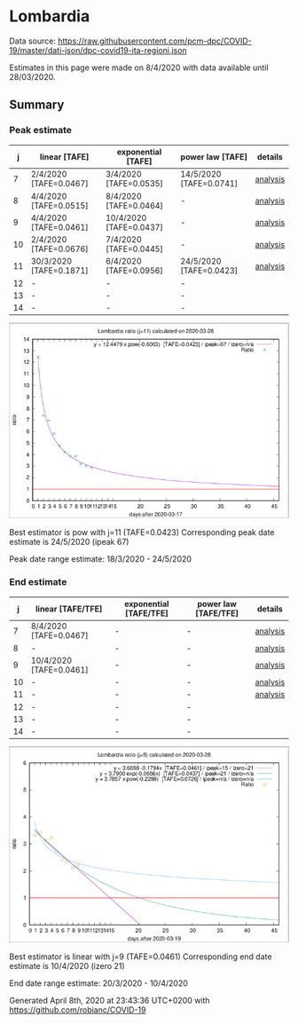 # Lombardia


Data source: https://raw.githubusercontent.com/pcm-dpc/COVID-19/master/dati-json/dpc-covid19-ita-regioni.json

Estimates in this page were made on 8/4/2020 with data available until 28/03/2020.


## Summary 

### Peak estimate 
|j|linear [TAFE]|exponential [TAFE]|power law [TAFE]|details|
|---|----|-----------|---------|-------|
|7|2/4/2020 [TAFE=0.0467]|3/4/2020 [TAFE=0.0535]|14/5/2020 [TAFE=0.0741]|[analysis](COVID-19_lombardia_j7_2020-03-28.md)|
|8|4/4/2020 [TAFE=0.0515]|8/4/2020 [TAFE=0.0464]|-|[analysis](COVID-19_lombardia_j8_2020-03-28.md)|
|9|4/4/2020 [TAFE=0.0461]|10/4/2020 [TAFE=0.0437]|-|[analysis](COVID-19_lombardia_j9_2020-03-28.md)|
|10|2/4/2020 [TAFE=0.0676]|7/4/2020 [TAFE=0.0445]|-|[analysis](COVID-19_lombardia_j10_2020-03-28.md)|
|11|30/3/2020 [TAFE=0.1871]|6/4/2020 [TAFE=0.0956]|24/5/2020 [TAFE=0.0423]|[analysis](COVID-19_lombardia_j11_2020-03-28.md)|
|12|-|-|-||
|13|-|-|-||
|14|-|-|-||

![best peak estimate](COVID-19_lombardia_j11_2020-03-28.png)

Best estimator is pow with j=11 (TAFE=0.0423)
Corresponding peak date estimate is 24/5/2020 (ipeak 67)


Peak date range estimate: 18/3/2020 - 24/5/2020

### End estimate 
|j|linear [TAFE/TFE]|exponential [TAFE/TFE]|power law [TAFE/TFE]|details|
|---|----|-----------|---------|-------|
|7|8/4/2020 [TAFE=0.0467]|-|-|[analysis](COVID-19_lombardia_j7_2020-03-28.md)|
|8|-|-|-|[analysis](COVID-19_lombardia_j8_2020-03-28.md)|
|9|10/4/2020 [TAFE=0.0461]|-|-|[analysis](COVID-19_lombardia_j9_2020-03-28.md)|
|10|-|-|-|[analysis](COVID-19_lombardia_j10_2020-03-28.md)|
|11|-|-|-|[analysis](COVID-19_lombardia_j11_2020-03-28.md)|
|12|-|-|-||
|13|-|-|-||
|14|-|-|-||

![best zero estimate](COVID-19_lombardia_j9_2020-03-28.png)

Best estimator is linear with j=9 (TAFE=0.0461)
Corresponding end date estimate is 10/4/2020 (izero 21)


End date range estimate: 20/3/2020 - 10/4/2020

Generated April 8th, 2020 at 23:43:36 UTC+0200 with https://github.com/robianc/COVID-19
